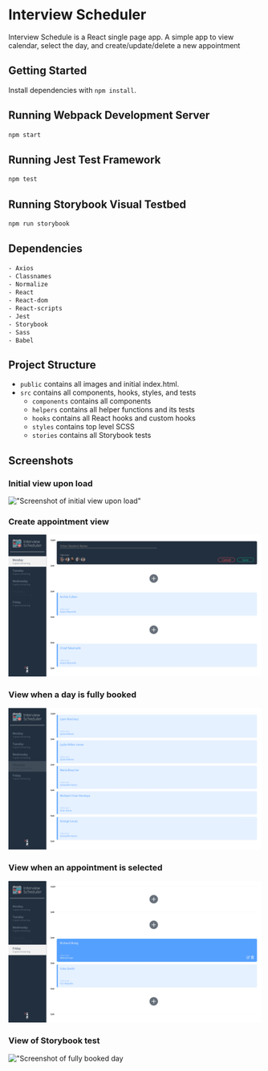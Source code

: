 # Interview Scheduler

Interview Schedule is a React single page app. A simple app to view calendar, select the day, and create/update/delete a new appointment


## Getting Started

Install dependencies with `npm install`.

## Running Webpack Development Server

```sh
npm start
```

## Running Jest Test Framework

```sh
npm test
```

## Running Storybook Visual Testbed

```sh
npm run storybook
```

## Dependencies
    - Axios
    - Classnames
    - Normalize
    - React
    - React-dom
    - React-scripts
    - Jest
    - Storybook
    - Sass
    - Babel


## Project Structure
* `public` contains all images and initial index.html.
* `src` contains all components, hooks, styles, and tests
  * `components` contains all components
  * `helpers` contains all helper functions and its tests
  * `hooks` contains all React hooks and custom hooks
  * `styles` contains top level SCSS
  * `stories` contains all Storybook tests

## Screenshots

### Initial view upon load
!["Screenshot of initial view upon load"](docs/intial.png)

### Create appointment view 
!["Screenshot of create appointment upon clicking +"](docs/create_appointment.png)

### View when a day is fully booked
!["Screenshot of fully booked day](docs/fully_booked.png)

### View when an appointment is selected
!["Screenshot of a selected appointment](docs/selected_appointment.png)

### View of Storybook test
!["Screenshot of fully booked day](docs/story_bookpng)

